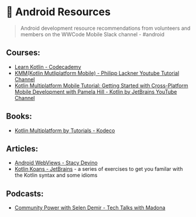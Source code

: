 # 💚 Android Resources

> Android development resource recommendations from volunteers and members on the WWCode Mobile Slack channel - #android

## Courses:
- [Learn Kotlin - Codecademy](https://www.codecademy.com/learn/learn-kotlin)
- [KMM(Kotlin Mutliplatform Mobile) - Philipp Lackner Youtube Tutorial Channel](https://www.youtube.com/playlist?list=PLQkwcJG4YTCQxZMQdhR2_TNYa-jwnXUGJ)
- [Kotlin Multiplatform Mobile Tutorial: Getting Started with Cross-Platform Mobile Development with Pamela Hill - Kotlin by JetBrains YouTube Channel](https://www.youtube.com/watch?v=2yd6rVJdICU&ab_channel=KotlinbyJetBrains)

## Books:
- [Kotlin Multiplatform by Tutorials - Kodeco](https://www.kodeco.com/books/kotlin-multiplatform-by-tutorials)

## Articles:
- [Android WebViews - Stacy Devino](https://medium.com/@DoesitPew/the-better-webviews-collection-778c7bd709e6)
- [Kotlin Koans - JetBrains](https://play.kotlinlang.org/koans/overview) - a series of exercises to get you familar with the Kotlin syntax and some idioms

## Podcasts:
- [Community Power with Selen Demir - Tech Talks with Madona](https://podcasts.apple.com/us/podcast/season-2-episode-10-community-power/id1648171492?i=1000606774576)
